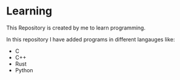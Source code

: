 # Learning

This Repository is created by me to learn programming.

In this repository I have added programs in different langauges like: 
* C
* C++
* Rust
* Python
